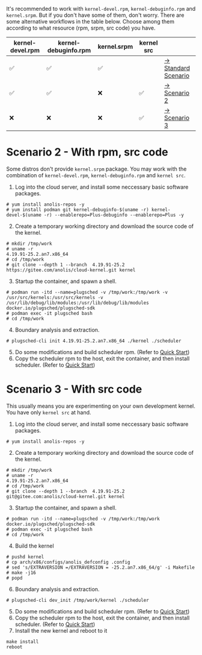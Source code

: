 It's recommended to work with `kernel-devel.rpm`, `kernel-debuginfo.rpm` and `kernel.srpm`. But if you don't have some of them, don't worry. There are some alternative workflows in the table below. Choose among them according to what resource (rpm, srpm, src code) you have.

| kernel-devel.rpm| kernel-debuginfo.rpm| kernel.srpm|kernel src|    |
|---- | -----------------|-----------------------|------------|-------------------|
|✅                       | ✅                               | ✅             |                            |[→ Standard Scenario](../README.md#quick-start)     | 
| ✅                       | ✅                               | ❌               | ✅                         |[→ Scenario 2](#scenario-2---with-rpm-src-code)     |
|❌                          |❌                                 |❌                | ✅                         |[→ Scenario 3](#scenario-3---with-src-code)     |

# Scenario 2 - With rpm, src code
Some distros don't provide `kernel.srpm` package. You may work with the combination of `kernel-devel.rpm`, `kernel-debuginfo.rpm` and `kernel src`.

1. Log into the cloud server, and install some neccessary basic software packages.
```shell
# yum install anolis-repos -y
# yum install podman git kernel-debuginfo-$(uname -r) kernel-devel-$(uname -r) --enablerepo=Plus-debuginfo --enablerepo=Plus -y
```
2. Create a temporary working directory and download the source code of the kernel.
```shell
# mkdir /tmp/work
# uname -r
4.19.91-25.2.an7.x86_64
# cd /tmp/work
# git clone --depth 1 --branch  4.19.91-25.2 https://gitee.com/anolis/cloud-kernel.git kernel
```
3. Startup the container, and spawn a shell.
```shell
# podman run -itd --name=plugsched -v /tmp/work:/tmp/work -v /usr/src/kernels:/usr/src/kernels -v /usr/lib/debug/lib/modules:/usr/lib/debug/lib/modules docker.io/plugsched/plugsched-sdk
# podman exec -it plugsched bash
# cd /tmp/work
```
4. Boundary analysis and extraction.
```shell
# plugsched-cli init 4.19.91-25.2.an7.x86_64 ./kernel ./scheduler
```
5. Do some modifications and build scheduler rpm. (Refer to [Quick Start](../README.md#quick-start))
6. Copy the scheduler rpm to the host, exit the container, and then install scheduler. (Refer to [Quick Start](../README.md#quick-start))

# Scenario 3 - With src code
This usually means you are experimenting on your own development kernel. You have only `kernel src` at hand. 

1. Log into the cloud server, and install some neccessary basic software packages.
```shell
# yum install anolis-repos -y
```
2. Create a temporary working directory and download the source code of the kernel.
```shell
# mkdir /tmp/work
# uname -r
4.19.91-25.2.an7.x86_64
# cd /tmp/work
# git clone --depth 1 --branch  4.19.91-25.2 git@gitee.com:anolis/cloud-kernel.git kernel
```
3. Startup the container, and spawn a shell.
```shell
# podman run -itd --name=plugsched -v /tmp/work:/tmp/work docker.io/plugsched/plugsched-sdk
# podman exec -it plugsched bash
# cd /tmp/work
```
4. Build the kernel
```shell
# pushd kernel
# cp arch/x86/configs/anolis_defconfig .config
# sed 's/EXTRAVERSION =/EXTRAVERSION = -25.2.an7.x86_64/g' -i Makefile
# make -j16
# popd
```
6. Boundary analysis and extraction.
```shell
# plugsched-cli dev_init /tmp/work/kernel ./scheduler
```
5. Do some modifications and build scheduler rpm. (Refer to [Quick Start](../README.md#quick-start))
6. Copy the scheduler rpm to the host, exit the container, and then install scheduler. (Refer to [Quick Start](../README.md#quick-start))
7. Install the new kernel and reboot to it
```shell
make install
reboot
```
